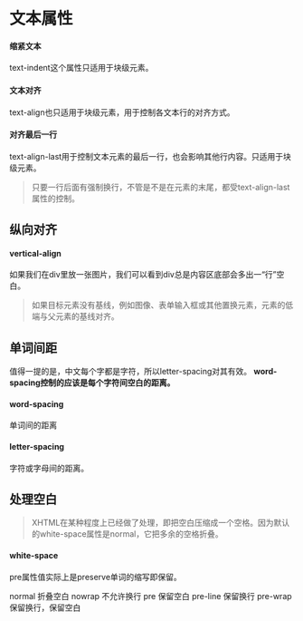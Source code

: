 # 文本属性

#### 缩紧文本

text-indent这个属性只适用于块级元素。

#### 文本对齐

text-align也只适用于块级元素，用于控制各文本行的对齐方式。

#### 对齐最后一行

text-align-last用于控制文本元素的最后一行，也会影响其他行内容。只适用于块级元素。
> 只要一行后面有强制换行，不管是不是在元素的末尾，都受text-align-last属性的控制。


## 纵向对齐

#### vertical-align

如果我们在div里放一张图片，我们可以看到div总是内容区底部会多出一“行”空白。
> 如果目标元素没有基线，例如图像、表单输入框或其他置换元素，元素的低端与父元素的基线对齐。

## 单词间距

值得一提的是，中文每个字都是字符，所以letter-spacing对其有效。
**word-spacing控制的应该是每个字符间空白的距离。**

#### word-spacing

单词间的距离

#### letter-spacing

字符或字母间的距离。

## 处理空白

> XHTML在某种程度上已经做了处理，即把空白压缩成一个空格。因为默认的white-space属性是normal，它把多余的空格折叠。

#### white-space

pre属性值实际上是preserve单词的缩写即保留。

normal   折叠空白
nowrap   不允许换行
pre      保留空白
pre-line 保留换行
pre-wrap 保留换行，保留空白

